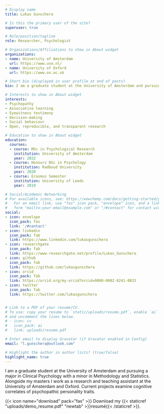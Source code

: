 ```yaml
---
# Display name
title: Lukas Gunschera

# Is this the primary user of the site?
superuser: true

# Role/position/tagline
role: Researcher, Psychologist

# Organizations/Affiliations to show in About widget
organizations:
- name: University of Amsterdam
  url: https://www.uva.nl/
- name: University of Oxford
  url: https://www.ox.ac.uk

# Short bio (displayed in user profile at end of posts)
bio: I am a graduate student at the University of Amsterdam and pursuing a major in Clinical Psychology with a minor in Methodology and Statistics. Alongside my masters I work as a research and teaching assistant at the University of Amsterdam and Oxford. Current projects examine cognitive correlates of psychopathic personality traits.

# Interests to show in About widget
interests:
- Psychopathy
- Associative learning
- Eyewitness testimony
- Decision-making
- Social behaviour
- Open, reproducible, and transparent research

# Education to show in About widget
education:
  courses:
  - course: MSc in Psychological Research
    institution: University of Amsterdam
    year: 2022
  - course: Honours BSc in Psychology
    institution: Radboud University
    year: 2020
  - course: Erasmus Semester
    institution: University of Leeds
    year: 2019

# Social/Academic Networking
# For available icons, see: https://wowchemy.com/docs/getting-started/page-builder/#icons
#   For an email link, use "fas" icon pack, "envelope" icon, and a link in the
#   form "mailto:your-email@example.com" or "/#contact" for contact widget.
social:
- icon: envelope
  icon_pack: fas
  link: '/#contact'
- icon: linkedin
  icon_pack: fab
  link: https://www.linkedin.com/lukasgunschera
- icon: researchgate
  icon_pack: fab
  link: https://www.researchgate.net/profile/Lukas_Gunschera
- icon: github
  icon_pack: fab
  link: https://github.com/lukasgunschera
- icon: orcid
  icon_pack: fab
  link: https://orcid.org/my-orcid?orcid=0000-0002-8241-0833
- icon: twitter
  icon_pack: fab
  link: https://twitter.com/lukasgunschera


# Link to a PDF of your resume/CV.
# To use: copy your resume to `static/uploads/resume.pdf`, enable `ai` icons in `params.toml`, 
# and uncomment the lines below.
# - icon: cv
#   icon_pack: ai
#   link: uploads/resume.pdf

# Enter email to display Gravatar (if Gravatar enabled in Config)
email: "l.gunschera@outlook.com"

# Highlight the author in author lists? (true/false)
highlight_name: true
---
```


I am a graduate student at the University of Amsterdam and pursuing a major in Clinical Psychology with a minor in Methodology and Statistics. Alongside my masters I work as a research and teaching assistant at the University of Amsterdam and Oxford. Current projects examine cognitive correlates of psychopathic personality traits.

{{< icon name="download" pack="fas" >}} Download my {{< staticref "uploads/demo_resume.pdf" "newtab" >}}resumé{{< /staticref >}}.